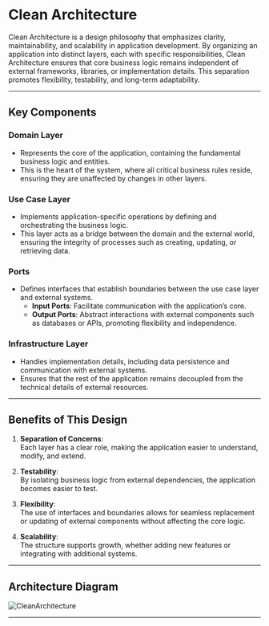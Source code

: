 # **Clean Architecture**

Clean Architecture is a design philosophy that emphasizes clarity, maintainability, and scalability in application development. By organizing an application into distinct layers, each with specific responsibilities, Clean Architecture ensures that core business logic remains independent of external frameworks, libraries, or implementation details. This separation promotes flexibility, testability, and long-term adaptability.

---

## **Key Components**

### **Domain Layer**
- Represents the core of the application, containing the fundamental business logic and entities.
- This is the heart of the system, where all critical business rules reside, ensuring they are unaffected by changes in other layers.

### **Use Case Layer**
- Implements application-specific operations by defining and orchestrating the business logic.
- This layer acts as a bridge between the domain and the external world, ensuring the integrity of processes such as creating, updating, or retrieving data.

### **Ports**
- Defines interfaces that establish boundaries between the use case layer and external systems.
    - **Input Ports**: Facilitate communication with the application’s core.
    - **Output Ports**: Abstract interactions with external components such as databases or APIs, promoting flexibility and independence.

### **Infrastructure Layer**
- Handles implementation details, including data persistence and communication with external systems.
- Ensures that the rest of the application remains decoupled from the technical details of external resources.

---

## **Benefits of This Design**

1. **Separation of Concerns**:  
   Each layer has a clear role, making the application easier to understand, modify, and extend.

2. **Testability**:  
   By isolating business logic from external dependencies, the application becomes easier to test.

3. **Flexibility**:  
   The use of interfaces and boundaries allows for seamless replacement or updating of external components without affecting the core logic.

4. **Scalability**:  
   The structure supports growth, whether adding new features or integrating with additional systems.

---

## **Architecture Diagram**

![CleanArchitecture](https://github.com/user-attachments/assets/ae965004-9531-4924-9140-fcf7af73ab2c)

---
